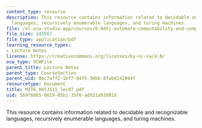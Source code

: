 ```yaml
---
content_type: resource
description: This resource contains information related to decidable and recognizable
  languages, recursively enumerable languages, and turing machines.
file: /ol-ocw-studio-app/courses/6-045j-automata-computability-and-complexity-spring-2011/5b9f68b5081985b135f6ad521a93d81d_MIT6_045JS11_lec07.pdf
file_size: 143567
file_type: application/pdf
learning_resource_types:
- Lecture Notes
license: https://creativecommons.org/licenses/by-nc-sa/4.0/
ocw_type: OCWFile
parent_title: Lecture Notes
parent_type: CourseSection
parent_uid: 0bc7aff2-1bf7-8475-38bb-8fabd142084f
resourcetype: Document
title: MIT6_045JS11_lec07.pdf
uid: 5b9f68b5-0819-85b1-35f6-ad521a93d81d
---
```

This resource contains information related to decidable and recognizable languages, recursively enumerable languages, and turing machines.